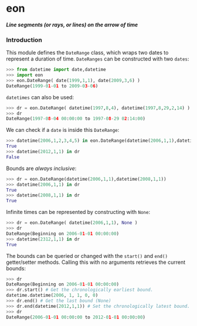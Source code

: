 # eon
***Line segments (or rays, or lines) on the arrow of time***


### Introduction
This module defines the ```DateRange``` class, which wraps two dates to represent a duration of time. ```DateRanges``` can be constructed with two ```dates```:

```python
>>> from datetime import date,datetime
>>> import eon
>>> eon.DateRange( date(1999,1,1), date(2009,3,6) )
DateRange(1999-01-01 to 2009-03-06)
```
```datetimes``` can also be used:
```python
>>> dr = eon.DateRange( datetime(1997,8,4), datetime(1997,8,29,2,14) )
>>> dr
DateRange(1997-08-04 00:00:00 to 1997-08-29 02:14:00)
```

We can check if a ```date``` is inside this ```DateRange```:
```python
>>> datetime(2006,1,2,3,4,5) in eon.DateRange(datetime(2006,1,1),datetime(2008,1,1))
True
>>> datetime(2012,1,1) in dr
False
```

Bounds are _always_ _inclusive_:
```python
>>> dr = eon.DateRange(datetime(2006,1,1),datetime(2008,1,1))
>>> datetime(2006,1,1) in dr
True
>>> datetime(2008,1,1) in dr
True
```

Infinite times can be represented by constructing with ```None```:
```python
>>> dr = eon.DateRange( datetime(2006,1,1), None )
>>> dr
DateRange(Beginning on 2006-01-01 00:00:00)
>>> datetime(2312,1,1) in dr
True
```

The bounds can be queried or changed with the ```start()``` and ```end()``` getter/setter methods. Calling this with no arguments retrieves the current bounds:
```python
>>> dr
DateRange(Beginning on 2006-01-01 00:00:00)
>>> dr.start() # Get the chronologically earliest bound.
datetime.datetime(2006, 1, 1, 0, 0)
>>> dr.end() # Get the last bound (None)
>>> dr.end(datetime(2012,1,1)) # Set the chronologically latest bound.
>>> dr
DateRange(2006-01-01 00:00:00 to 2012-01-01 00:00:00)



```


